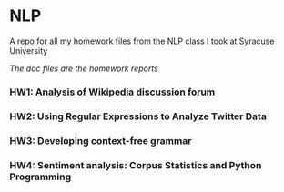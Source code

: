 # NLP
A repo for all my homework files from the NLP class I took at Syracuse University

*The doc files are the homework reports*

### HW1: Analysis of Wikipedia discussion forum 
### HW2: Using Regular Expressions to Analyze Twitter Data
### HW3: Developing context-free grammar
### HW4: Sentiment analysis: Corpus Statistics and Python Programming 
